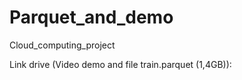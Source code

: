 # Parquet_and_demo
Cloud_computing_project

Link drive (Video demo and file train.parquet (1,4GB)):
